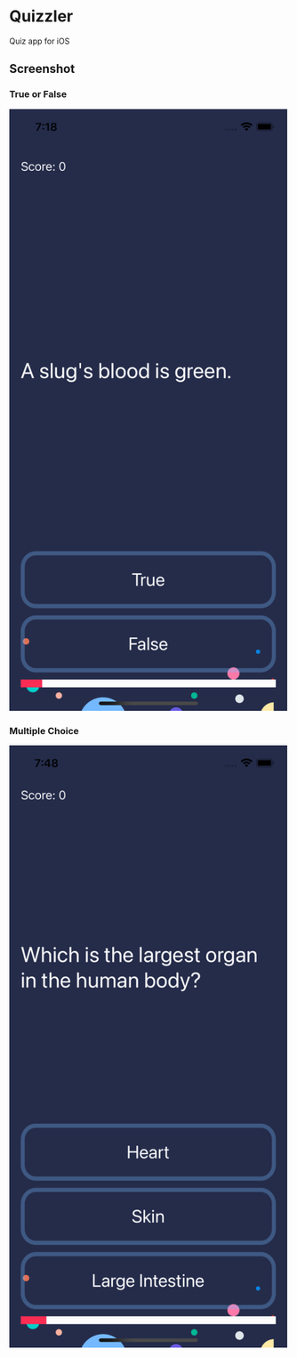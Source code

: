 # Quizzler

Quiz app for iOS

## Screenshot

### True or False

<img src="https://github.com/julienshim/Quizzler-App/blob/master/Quizzler/Assets.xcassets/screenshot.png" width="500" />

### Multiple Choice

<img src="https://github.com/julienshim/Quizzler-App/blob/master/QuizzlerMC/Assets.xcassets/screenshot-mc.png" width="500" />
